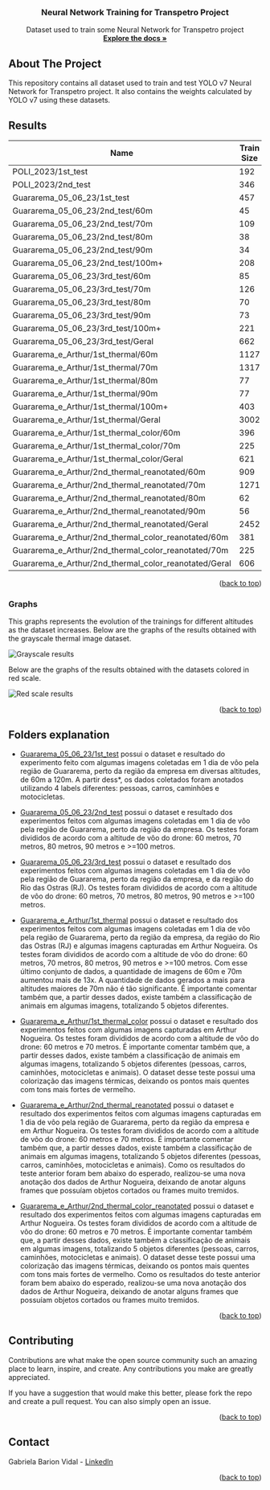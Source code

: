 <a name="readme-top"></a>

<!-- PROJECT LOGO -->
<br />
<div align="center">
  <a href="https://github.com/GabrielaVidal7/transpetro_YOLO">
    <!-- <img src="images/logo.png" alt="Logo" width="80" height="80"> -->
  </a>

  <h3 align="center">Neural Network Training for Transpetro Project</h3>

  <p align="center">
    Dataset used to train some Neural Network for Transpetro project
    <br />
    <a href="https://github.com/GabrielaVidal7/transpetro_YOLO"><strong>Explore the docs »</strong></a>
    <!-- <br />
    <br />
    <a href="https://github.com/GabrielaVidal7/transpetro_YOLO">View Demo</a>
    ·
    <a href="https://github.com/othneildrew/Best-README-Template/issues">Report Bug</a>
    ·
    <a href="https://github.com/othneildrew/Best-README-Template/issues">Request Feature</a> -->
  </p>
</div>

## About The Project
This repository contains all dataset used to train and test YOLO v7 Neural Network for Transpetro project. It also contains the weights calculated by YOLO v7 using these datasets.

## Results

|                           Name                           |   Train Size  |    Val Size    |   Precision   |    Recall     |      mAP      |
|  ------------------------------------------------------  | ------------- | -------------- | ------------- | ------------- | ------------- |
|    POLI_2023/1st_test                                    |      192      |        53      |     45,1%     |     38,7%     |     35,3%     |
|    POLI_2023/2nd_test                                    |      346      |        86      |     85,0%     |     86,0%     |     **90,1%**     |
|    Guararema_05_06_23/1st_test                           |      457      |       130      |     29,5%     |     43,6%     |     32,6%     |
|    Guararema_05_06_23/2nd_test/60m                       |       45      |        13      |      9,6%     |      4,5%     |      1,4%     |
|    Guararema_05_06_23/2nd_test/70m                       |      109      |        31      |     91,6%     |     45,5%     |     55,7%     |
|    Guararema_05_06_23/2nd_test/80m                       |       38      |        11      |      3,5%     |      3,9%     |      3,7%     |
|    Guararema_05_06_23/2nd_test/90m                       |       34      |         9      |      1,2%     |      2,5%     |      9,7%     |
|    Guararema_05_06_23/2nd_test/100m+                     |      208      |        59      |     56,4%     |      0,1%     |      2,8%     |
|    Guararema_05_06_23/3rd_test/60m                       |       85      |        24      |     83,7%     |     37,5%     |     43,3%     |
|    Guararema_05_06_23/3rd_test/70m                       |      126      |        36      |     52,4%     |     38,3%     |     31,5%     |
|    Guararema_05_06_23/3rd_test/80m                       |       70      |        20      |     90,5%     |     55,6%     |     59,4%     |
|    Guararema_05_06_23/3rd_test/90m                       |       73      |        21      |     85,7%     |     38,9%     |     47,0%     |
|    Guararema_05_06_23/3rd_test/100m+                     |      221      |        63      |     38,5%     |      4,4%     |      1,5%     |
|    Guararema_05_06_23/3rd_test/Geral                     |      662      |       189      |     86,7%     |     80,9%     |     **85,6%**     |
|    Guararema_e_Arthur/1st_thermal/60m                    |     1127      |       322      |     92,5%     |     13,3%     |     15,5%     |
|    Guararema_e_Arthur/1st_thermal/70m                    |     1317      |       376      |     36,6%     |      8,5%     |      8,2%     |
|    Guararema_e_Arthur/1st_thermal/80m                    |       77      |        22      |     91,5%     |       53%     |     59,4%     |
|    Guararema_e_Arthur/1st_thermal/90m                    |       77      |        22      |     74,8%     |     31,3%     |       34%     |
|    Guararema_e_Arthur/1st_thermal/100m+                  |      403      |       115      |     54,4%     |      4,2%     |      2,4%     |
|    Guararema_e_Arthur/1st_thermal/Geral                  |     3002      |       857      |     38,4%     |       16%     |       14%     |
|    Guararema_e_Arthur/1st_thermal_color/60m              |      396      |       113      |     93,2%     |     37,7%     |     43,1%     |
|    Guararema_e_Arthur/1st_thermal_color/70m              |      225      |        64      |     78,2%     |     28,3%     |     23,2%     |
|    Guararema_e_Arthur/1st_thermal_color/Geral            |      621      |       177      |      0,9%     |     14,8%     |     19,3%     |
|    Guararema_e_Arthur/2nd_thermal_reanotated/60m         |      909      |       260      |     56,6%     |     45,4%     |     49,8%     |
|    Guararema_e_Arthur/2nd_thermal_reanotated/70m         |     1271      |       363      |     93,5%     |     12,6%     |     18,2%     |
|    Guararema_e_Arthur/2nd_thermal_reanotated/80m         |       62      |        17      |       96%     |     43,2%     |     46,7%     |
|    Guararema_e_Arthur/2nd_thermal_reanotated/90m         |       56      |        16      |     90,8%     |     40,1%     |     43,6%     |
|    Guararema_e_Arthur/2nd_thermal_reanotated/Geral       |     2452      |       700      |     29,3%     |       35%     |     27,6%     |
|    Guararema_e_Arthur/2nd_thermal_color_reanotated/60m   |      381      |       109      |     91,8%     |       51%     |     57,5%     |
|    Guararema_e_Arthur/2nd_thermal_color_reanotated/70m   |      225      |        64      |     27,9%     |       35%     |     30,5%     |
|    Guararema_e_Arthur/2nd_thermal_color_reanotated/Geral |      606      |       173      |     88,2%     |     36,9%     |     39,7%     |

<p align="right">(<a href="#readme-top">back to top</a>)</p>


### Graphs
This graphs represents the evolution of the trainings for different altitudes as the dataset increases. Below are the graphs of the results obtained with the grayscale thermal image dataset.

![Grayscale results](https://github.com/GabrielaVidal7/transpetro_YOLO/blob/main/Images/results_gray_scale.png)

Below are the graphs of the results obtained with the datasets colored in red scale.

![Red scale results](https://github.com/GabrielaVidal7/transpetro_YOLO/blob/main/Images/results_colored_scale.png)

<p align="right">(<a href="#readme-top">back to top</a>)</p>

## Folders explanation
* [Guararema_05_06_23/1st_test](https://github.com/GabrielaVidal7/transpetro_YOLO/tree/main/Guararema_05_06_23/1st_test) possui o dataset e resultado do experimento feito com algumas imagens coletadas em 1 dia de vôo pela região de Guararema, perto da região da empresa em diversas altitudes, de 60m a 120m. A partir dess*, os dados coletados foram anotados utilizando 4 labels diferentes: pessoas, carros, caminhões e motocicletas.

* [Guararema_05_06_23/2nd_test](https://github.com/GabrielaVidal7/transpetro_YOLO/tree/main/Guararema_05_06_23/2nd_test) possui o dataset e resultado dos experimentos feitos com algumas imagens coletadas em 1 dia de vôo pela região de Guararema, perto da região da empresa. Os testes foram divididos de acordo com a altitude de vôo do drone: 60 metros, 70 metros, 80 metros, 90 metros e >=100 metros.

* [Guararema_05_06_23/3rd_test](https://github.com/GabrielaVidal7/transpetro_YOLO/tree/main/Guararema_05_06_23/3rd_test) possui o dataset e resultado dos experimentos feitos com algumas imagens coletadas em 1 dia de vôo pela região de Guararema, perto da região da empresa, e da região do Rio das Ostras (RJ). Os testes foram divididos de acordo com a altitude de vôo do drone: 60 metros, 70 metros, 80 metros, 90 metros e >=100 metros.

* [Guararema_e_Arthur/1st_thermal](https://github.com/GabrielaVidal7/transpetro_YOLO/tree/main/Guararema_e_Arthur/1st_test) possui o dataset e resultado dos experimentos feitos com algumas imagens coletadas em 1 dia de vôo pela região de Guararema, perto da região da empresa, da região do Rio das Ostras (RJ) e algumas imagens capturadas em Arthur Nogueira. Os testes foram divididos de acordo com a altitude de vôo do drone: 60 metros, 70 metros, 80 metros, 90 metros e >=100 metros. Com esse último conjunto de dados, a quantidade de imagens de 60m e 70m aumentou mais de 13x. A quantidade de dados gerados a mais para altitudes maiores de 70m não é tão significante. É importante comentar também que, a partir desses dados, existe também a classificação de animais em algumas imagens, totalizando 5 objetos diferentes.

* [Guararema_e_Arthur/1st_thermal_color](https://github.com/GabrielaVidal7/transpetro_YOLO/tree/main/Guararema_e_Arthur/2nd_test) possui o dataset e resultado dos experimentos feitos com algumas imagens capturadas em Arthur Nogueira. Os testes foram divididos de acordo com a altitude de vôo do drone: 60 metros e 70 metros. É importante comentar também que, a partir desses dados, existe também a classificação de animais em algumas imagens, totalizando 5 objetos diferentes (pessoas, carros, caminhões, motocicletas e animais). O dataset desse teste possui uma colorização das imagens térmicas, deixando os pontos mais quentes com tons mais fortes de vermelho.

* [Guararema_e_Arthur/2nd_thermal_reanotated](https://github.com/GabrielaVidal7/transpetro_YOLO/tree/main/Guararema_e_Arthur/3rd_test) possui o dataset e resultado dos experimentos feitos com algumas imagens capturadas em 1 dia de vôo pela região de Guararema, perto da região da empresa e em Arthur Nogueira. Os testes foram divididos de acordo com a altitude de vôo do drone: 60 metros e 70 metros. É importante comentar também que, a partir desses dados, existe também a classificação de animais em algumas imagens, totalizando 5 objetos diferentes (pessoas, carros, caminhões, motocicletas e animais). Como os resultados do teste anterior foram bem abaixo do esperado, realizou-se uma nova anotação dos dados de Arthur Nogueira, deixando de anotar alguns frames que possuíam objetos cortados ou frames muito tremidos.

* [Guararema_e_Arthur/2nd_thermal_color_reanotated](https://github.com/GabrielaVidal7/transpetro_YOLO/tree/main/Guararema_e_Arthur/4th_test) possui o dataset e resultado dos experimentos feitos com algumas imagens capturadas em Arthur Nogueira. Os testes foram divididos de acordo com a altitude de vôo do drone: 60 metros e 70 metros. É importante comentar também que, a partir desses dados, existe também a classificação de animais em algumas imagens, totalizando 5 objetos diferentes (pessoas, carros, caminhões, motocicletas e animais). O dataset desse teste possui uma colorização das imagens térmicas, deixando os pontos mais quentes com tons mais fortes de vermelho. Como os resultados do teste anterior foram bem abaixo do esperado, realizou-se uma nova anotação dos dados de Arthur Nogueira, deixando de anotar alguns frames que possuíam objetos cortados ou frames muito tremidos.

<p align="right">(<a href="#readme-top">back to top</a>)</p>

<!-- ## Usage

Use this space to show useful examples of how a project can be used. Additional screenshots, code examples and demos work well in this space. You may also link to more resources.

_For more examples, please refer to the [Documentation](https://example.com)_

<p align="right">(<a href="#readme-top">back to top</a>)</p>
-->

## Contributing

Contributions are what make the open source community such an amazing place to learn, inspire, and create. Any contributions you make are greatly appreciated.

If you have a suggestion that would make this better, please fork the repo and create a pull request. You can also simply open an issue.

<p align="right">(<a href="#readme-top">back to top</a>)</p>

## Contact

Gabriela Barion Vidal - [LinkedIn](https://www.linkedin.com/in/gabriela-barion-vidal/)

<p align="right">(<a href="#readme-top">back to top</a>)</p>

